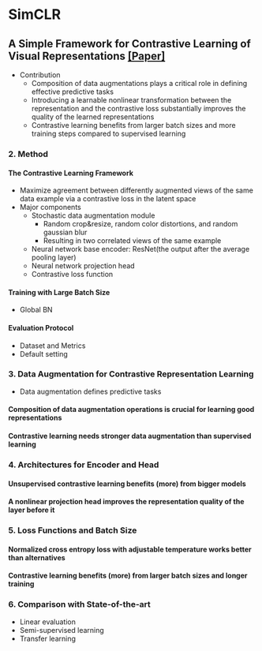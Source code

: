 # SimCLR
## A Simple Framework for Contrastive Learning of Visual Representations [[Paper]](https://arxiv.org/abs/2002.05709)
- Contribution
    - Composition of data augmentations plays a critical role in defining effective predictive tasks
    - Introducing a learnable nonlinear transformation between the representation and the contrastive loss substantially improves the quality of the learned representations
    - Contrastive learning benefits from larger batch sizes and more training steps compared to supervised learning
### 2. Method
#### The Contrastive Learning Framework
- Maximize agreement between differently augmented views of the same data example via a contrastive loss in the latent space
- Major components
    - Stochastic data augmentation module
        - Random crop&resize, random color distortions, and random gaussian blur
        - Resulting in two correlated views of the same example
    - Neural network base encoder: ResNet(the output after the average pooling layer)
    - Neural network projection head
    - Contrastive loss function
#### Training with Large Batch Size
- Global BN
#### Evaluation Protocol
- Dataset and Metrics
- Default setting
### 3. Data Augmentation for Contrastive Representation Learning
- Data augmentation defines predictive tasks
#### Composition of data augmentation operations is crucial for learning good representations
#### Contrastive learning needs stronger data augmentation than supervised learning
### 4. Architectures for Encoder and Head
#### Unsupervised contrastive learning benefits (more) from bigger models
#### A nonlinear projection head improves the representation quality of the layer before it
### 5. Loss Functions and Batch Size
#### Normalized cross entropy loss with adjustable temperature works better than alternatives
#### Contrastive learning benefits (more) from larger batch sizes and longer training
### 6. Comparison with State-of-the-art
- Linear evaluation
- Semi-supervised learning
- Transfer learning